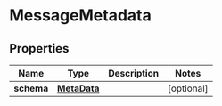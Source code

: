 

# MessageMetadata


## Properties

| Name | Type | Description | Notes |
|------------ | ------------- | ------------- | -------------|
|**schema** | [**MetaData**](MetaData.md) |  |  [optional] |



